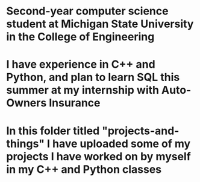 # Second-year computer science student at Michigan State University in the College of Engineering
# I have experience in C++ and Python, and plan to learn SQL this summer at my internship with Auto-Owners Insurance
# In this folder titled "projects-and-things" I have uploaded some of my projects I have worked on by myself in my C++ and Python classes
